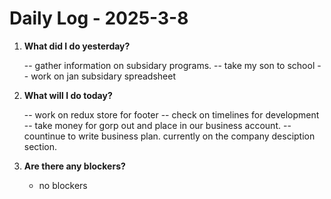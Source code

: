# Daily Log - 2025-3-8

1. **What did I do yesterday?**

   -- gather information on subsidary programs.
   -- take my son to school
   -- work on jan subsidary spreadsheet
  

2. **What will I do today?**
   
   -- work on redux store for footer 
   -- check on timelines for development
   -- take money for gorp out and place in our business account.
   -- countinue to write business plan. currently on the company desciption section. 

3. **Are there any blockers?**

   - no blockers

<!-- 

git add .; git commit -m "stand-up"; git push; 

-->